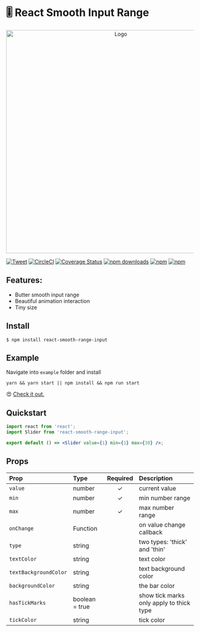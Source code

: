 # 🎚 React Smooth Input Range

<p align="center">
    <a href="https://react-simple-img.herokuapp.com/" target="_blank">
        <img width="600" src="https://raw.githubusercontent.com/bluebill1049/react-smooth-range-intpu/master/example/src/example.gif" alt="Logo" />
    </a>
</p>

[![Tweet](https://img.shields.io/twitter/url/http/shields.io.svg?style=social)](https://twitter.com/intent/tweet?text=🎚+React+Smooth+Range+Input&url=https://github.com/bluebill1049/react-smooth-range-input/) [![CircleCI](https://circleci.com/gh/bluebill1049/react-smooth-range-input.svg?style=svg)](https://circleci.com/gh/bluebill1049/react-smooth-range-input) [![Coverage Status](https://coveralls.io/repos/github/bluebill1049/react-smooth-range-input/badge.svg?branch=master)](https://coveralls.io/github/bluebill1049/react-smooth-range-input?branch=master) [![npm downloads](https://img.shields.io/npm/dm/react-smooth-range-input.svg?style=flat-square)](https://www.npmjs.com/package/react-smooth-range-input) [![npm](https://img.shields.io/npm/dt/react-smooth-range-input.svg?style=flat-square)](https://www.npmjs.com/package/react-smooth-range-input) [![npm](https://img.shields.io/npm/l/react-smooth-range-input.svg?style=flat-square)](https://www.npmjs.com/package/react-smooth-range-input)

## Features:

- Butter smooth input range
- Beautiful animation interaction
- Tiny size

## Install

    $ npm install react-smooth-range-input

## Example

Navigate into `example` folder and install

    yarn && yarn start || npm install && npm run start

😍 <a href="https://react-smooth-range-input.now.sh" target="_blank">Check it out.</a>

## Quickstart

```jsx
import react from 'react';
import Slider from 'react-smooth-range-input';

export default () => <Slider value={1} min={1} max={30} />;
```

## Props

| Prop                  | Type           | Required | Description                              |
| :-------------------- | :------------- | :------: | :--------------------------------------- |
| `value`               | number         |    ✓     | current value                            |
| `min`                 | number         |    ✓     | min number range                         |
| `max`                 | number         |    ✓     | max number range                         |
| `onChange`            | Function       |          | on value change callback                 |
| `type`                | string         |          | two types: 'thick' and 'thin'            |
| `textColor`           | string         |          | text color                               |
| `textBackgroundColor` | string         |          | text background color                    |
| `backgroundColor`     | string         |          | the bar color                            |
| `hasTickMarks`        | boolean = true |          | show tick marks only apply to thick type |
| `tickColor`           | string         |          | tick color                               |
